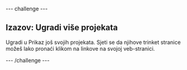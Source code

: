--- challenge ---

## Izazov: Ugradi više projekata

Ugradi u Prikaz još svojih projekata. Sjeti se da njihove trinket stranice možeš lako pronaći klikom na linkove na svojoj veb-stranici.

--- /challenge ---